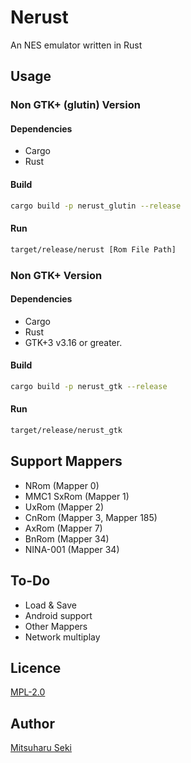 <!---
 Copyright (c) 2018 Mitsuharu Seki

 This Source Code Form is subject to the terms of the Mozilla Public
 License, v. 2.0. If a copy of the MPL was not distributed with this
 file, You can obtain one at http://mozilla.org/MPL/2.0/.
-->

# Nerust

An NES emulator written in Rust

## Usage

### Non GTK+ (glutin) Version

#### Dependencies

- Cargo
- Rust

#### Build

```sh
cargo build -p nerust_glutin --release
```

#### Run

```sh
target/release/nerust [Rom File Path]
```

### Non GTK+ Version

#### Dependencies

- Cargo
- Rust
- GTK+3 v3.16 or greater.

#### Build

```sh
cargo build -p nerust_gtk --release
```

#### Run

```sh
target/release/nerust_gtk
```

## Support Mappers

- NRom (Mapper 0)
- MMC1 SxRom (Mapper 1)
- UxRom (Mapper 2)
- CnRom (Mapper 3, Mapper 185)
- AxRom (Mapper 7)
- BnRom (Mapper 34)
- NINA-001 (Mapper 34)

## To-Do

- Load & Save
- Android support
- Other Mappers
- Network multiplay

## Licence

[MPL-2.0](https://github.com/chalharu/Nerust/blob/master/LICENSE)

## Author

[Mitsuharu Seki](https://github.com/chalharu)
